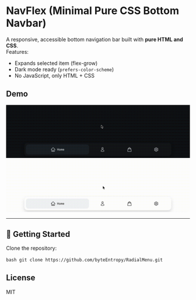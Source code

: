 # NavFlex (Minimal Pure CSS Bottom Navbar)

A responsive, accessible bottom navigation bar built with **pure HTML and CSS**.  
Features:

- Expands selected item (flex-grow)
- Dark mode ready (`prefers-color-scheme`)
- No JavaScript, only HTML + CSS

## Demo

![Preview](./statics/preview/demo-dark.gif)
![Preview](./statics/preview/demo-light.gif)

---

## 🚀 Getting Started

Clone the repository:

`bash
git clone https://github.com/byteEntropy/RadialMenu.git
`

## License

MIT
